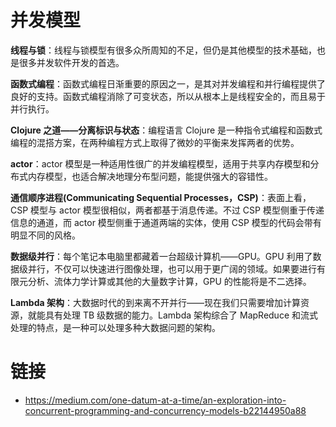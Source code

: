 # 并发模型

**线程与锁**：线程与锁模型有很多众所周知的不足，但仍是其他模型的技术基础，也是很多并发软件开发的首选。

**函数式编程**：函数式编程日渐重要的原因之一，是其对并发编程和并行编程提供了良好的支持。函数式编程消除了可变状态，所以从根本上是线程安全的，而且易于并行执行。

**Clojure 之道——分离标识与状态**：编程语言 Clojure 是一种指令式编程和函数式编程的混搭方案，在两种编程方式上取得了微妙的平衡来发挥两者的优势。

**actor**：actor 模型是一种适用性很广的并发编程模型，适用于共享内存模型和分布式内存模型，也适合解决地理分布型问题，能提供强大的容错性。

**通信顺序进程(Communicating Sequential Processes，CSP)**：表面上看，CSP 模型与 actor 模型很相似，两者都基于消息传递。不过 CSP 模型侧重于传递信息的通道，而 actor 模型侧重于通道两端的实体，使用 CSP 模型的代码会带有明显不同的风格。

**数据级并行**：每个笔记本电脑里都藏着一台超级计算机——GPU。GPU 利用了数据级并行，不仅可以快速进行图像处理，也可以用于更广阔的领域。如果要进行有限元分析、流体力学计算或其他的大量数字计算，GPU 的性能将是不二选择。

**Lambda 架构**：大数据时代的到来离不开并行——现在我们只需要增加计算资源，就能具有处理 TB 级数据的能力。Lambda 架构综合了 MapReduce 和流式处理的特点，是一种可以处理多种大数据问题的架构。

# 链接

- https://medium.com/one-datum-at-a-time/an-exploration-into-concurrent-programming-and-concurrency-models-b22144950a88

